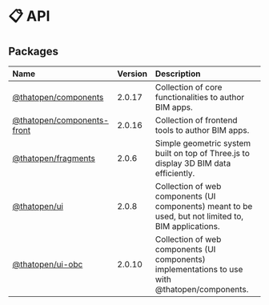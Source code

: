 # 📋 API

## Packages

| Name | Version | Description |
| :------ | :------ | :------ |
| [@thatopen/components](@thatopen/components/index.md) | 2.0.17 | Collection of core functionalities to author BIM apps. |
| [@thatopen/components-front](@thatopen/components-front/index.md) | 2.0.16 | Collection of frontend tools to author BIM apps. |
| [@thatopen/fragments](@thatopen/fragments/index.md) | 2.0.6 | Simple geometric system built on top of Three.js to display 3D BIM data efficiently. |
| [@thatopen/ui](@thatopen/ui/index.md) | 2.0.8 | Collection of web components (UI components) meant to be used, but not limited to, BIM applications. |
| [@thatopen/ui-obc](@thatopen/ui-obc/index.md) | 2.0.10 | Collection of web components (UI components) implementations to use with @thatopen/components. |
